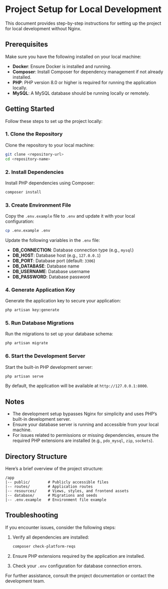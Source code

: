 # Project Setup for Local Development

This document provides step-by-step instructions for setting up the project for local development without Nginx.

## Prerequisites

Make sure you have the following installed on your local machine:

- **Docker**: Ensure Docker is installed and running.
- **Composer**: Install Composer for dependency management if not already installed.
- **PHP**: PHP version 8.0 or higher is required for running the application locally.
- **MySQL**: A MySQL database should be running locally or remotely.

## Getting Started

Follow these steps to set up the project locally:

### 1. Clone the Repository

Clone the repository to your local machine:

```bash
git clone <repository-url>
cd <repository-name>
```

### 2. Install Dependencies

Install PHP dependencies using Composer:

```bash
composer install
```

### 3. Create Environment File

Copy the `.env.example` file to `.env` and update it with your local configuration:

```bash
cp .env.example .env
```

Update the following variables in the `.env` file:

- **DB_CONNECTION**: Database connection type (e.g., `mysql`)
- **DB_HOST**: Database host (e.g., `127.0.0.1`)
- **DB_PORT**: Database port (default: `3306`)
- **DB_DATABASE**: Database name
- **DB_USERNAME**: Database username
- **DB_PASSWORD**: Database password

### 4. Generate Application Key

Generate the application key to secure your application:

```bash
php artisan key:generate
```

### 5. Run Database Migrations

Run the migrations to set up your database schema:

```bash
php artisan migrate
```

### 6. Start the Development Server

Start the built-in PHP development server:

```bash
php artisan serve
```

By default, the application will be available at `http://127.0.0.1:8000`.

## Notes

- The development setup bypasses Nginx for simplicity and uses PHP’s built-in development server.
- Ensure your database server is running and accessible from your local machine.
- For issues related to permissions or missing dependencies, ensure the required PHP extensions are installed (e.g., `pdo_mysql`, `zip`, `sockets`).

## Directory Structure

Here’s a brief overview of the project structure:

```
/app
|-- public/        # Publicly accessible files
|-- routes/        # Application routes
|-- resources/     # Views, styles, and frontend assets
|-- database/      # Migrations and seeds
|-- .env.example   # Environment file example
```

## Troubleshooting

If you encounter issues, consider the following steps:

1. Verify all dependencies are installed:

   ```bash
   composer check-platform-reqs
   ```

2. Ensure PHP extensions required by the application are installed.
3. Check your `.env` configuration for database connection errors.

For further assistance, consult the project documentation or contact the development team.